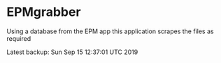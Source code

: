 # EPMgrabber
Using a database from the EPM app this application scrapes the files as required


Latest backup: Sun Sep 15 12:37:01 UTC 2019
